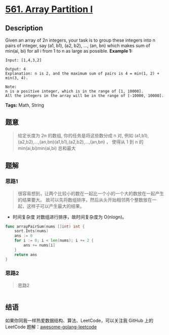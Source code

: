 # [561. Array Partition I][title]

## Description

Given an array of 2n integers, your task is to group these integers into n pairs of integer, say (a1, b1), (a2, b2), ..., (an, bn) which makes sum of min(ai, bi) for all i from 1 to n as large as possible.
**Example 1:**

```
Input: [1,4,3,2]

Output: 4
Explanation: n is 2, and the maximum sum of pairs is 4 = min(1, 2) + min(3, 4).

Note:
n is a positive integer, which is in the range of [1, 10000].
All the integers in the array will be in the range of [-10000, 10000].
```
**Tags:** Math, String

## 题意
> 给定长度为 2n 的数组, 你的任务是将这些数分成 n 对, 例如 (a1,b1),(a2,b2),…,(an,bn)(a1,b1),(a2,b2),…,(an,bn) ，
>使得从 1 到 n 的 min(ai,bi)min(ai,bi) 总和最大

## 题解

### 思路1
> 很容易想到，让两个比较小的数在一起比一个小的一个大的数放在一起产生的结果要大。
  故可以先将数组排序，然后从头开始相邻两个整数放在一起，这样子可以产生最大的结果。

- 时间复杂度
对数组进行排序，故时间复杂度为 O(nlogn)。

```go
func arrayPairSum(nums []int) int {
	sort.Ints(nums)
	ans := 0
	for i := 0; i < len(nums); i += 2 {
		ans += nums[i]
	}
	return ans
}
```

### 思路2
> 思路2
```go

```

## 结语

如果你同我一样热爱数据结构、算法、LeetCode，可以关注我 GitHub 上的 LeetCode 题解：[awesome-golang-leetcode][me]

[title]: https://leetcode.com/problems/array-partition-i/
[me]: https://github.com/kylesliu/awesome-golang-algorithm
